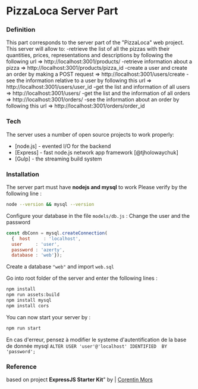 # PizzaLoca Server Part

### Definition
This part corresponds to the server part of the "PizzaLoca" web project.
This server will allow to: 
-retrieve the list of all the pizzas with their quantities, prices, representations and descriptions by following the following url => http://localhost:3001/products/
-retrieve information about a pizza => http://localhost:3001/products/pizza_id
-create a user and create an order by making a POST request => http://localhost:3001/users/create
-see the information relative to a user by following this url =>  http://localhost:3001/users/user_id
-get the list and information of all users => http://localhost:3001/users/
-get the list and the information of all orders => http://localhost:3001/orders/
-see the information about an order by following this url =>  http://localhost:3001/orders/order_id

### Tech

The server uses a number of open source projects to work properly:
- [node.js] - evented I/O for the backend
- [Express] - fast node.js network app framework [@tjholowaychuk]
- [Gulp] - the streaming build system

### Installation
The server part must have **nodejs and mysql** to work 
Please verify by the following line : 
```sh 
node --version && mysql --version
```

Configure your database in the file `models/db.js` : Change the user and the password 
```js
const dbConn = mysql.createConnection(
  {  host     : 'localhost', 
  user     : 'user', 
  password : 'azerty', 
  database : 'web'});
```

Create a database `"web"` and import `web.sql`

Go into root folder of the server and enter the following lines : 
```sh
npm install
npm run assets:build
npm install mysql
npm install cors
```
You can now start your server by : 
```sh
npm run start
```
En cas d'erreur, pensez à modifier le systeme d'autentification de la base de donnée mysql 
`ALTER USER 'user'@'localhost' IDENTIFIED  BY 'password';`
### 

### Reference 
based on project **ExpressJS Starter Kit**" by | [Corentin Mors](https://pixelswap.fr/)
